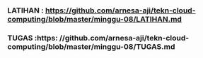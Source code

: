 ### LATIHAN : https://github.com/arnesa-aji/tekn-cloud-computing/blob/master/minggu-08/LATIHAN.md

### TUGAS :https: //github.com/arnesa-aji/tekn-cloud-computing/blob/master/minggu-08/TUGAS.md
